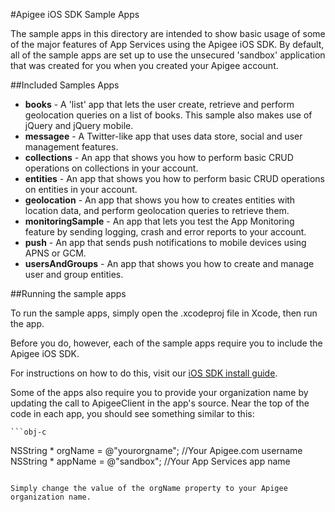 #Apigee iOS SDK Sample Apps

The sample apps in this directory are intended to show basic usage of some of the major features of App Services using the Apigee iOS SDK. By default, all of the sample apps are set up to use the unsecured 'sandbox' application that was created for you when you created your Apigee account.

##Included Samples Apps

* **books** - A 'list' app that lets the user create, retrieve and perform geolocation queries on a list of books. This sample also makes use of jQuery and jQuery mobile.
* **messagee** - A Twitter-like app that uses data store, social and user management features.
* **collections** - An app that shows you how to perform basic CRUD operations on collections in your account.
* **entities** - An app that shows you how to perform basic CRUD operations on entities in your account.
* **geolocation** - An app that shows you how to creates entities with location data, and perform geolocation queries to retrieve them.
* **monitoringSample** - An app that lets you test the App Monitoring feature by sending logging, crash and error reports to your account.
* **push** - An app that sends push notifications to mobile devices using APNS or GCM.
* **usersAndGroups** - An app that shows you how to create and manage user and group entities.

##Running the sample apps

To run the sample apps, simply open the .xcodeproj file in Xcode, then run the app.

Before you do, however, each of the sample apps require you to include the Apigee iOS SDK.

For instructions on how to do this, visit our [iOS SDK install guide](http://apigee.com/docs/app-services/content/installing-apigee-sdk-ios). 

Some of the apps also require you to provide your organization name by updating the call to ApigeeClient in the app's source. Near the top of the code in each app, you should see something similar to this:

	```obj-c
NSString * orgName = @"yourorgname"; //Your Apigee.com username
NSString * appName = @"sandbox"; //Your App Services app name
```

Simply change the value of the orgName property to your Apigee organization name.